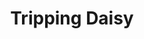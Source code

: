 ---
title: "Tripping Daisy"
summary: "Tripping Daisy is a neo-psychedelic pop rock band that was formed in Dallas, Texas, by lead singer/guitarist Tim DeLaughter in 1990 along with Jeff Bouck , Wes Berggren and Mark Pirro . The group disbanded in 1999 following the sudden death of Berggren. The remaining members reformed in 2017 for a reunion performance at the Homegrown Festival in Dallas, following which they played a number of concerts in Texas during 2017 and 2019."
slug: "tripping-daisy"
image: "tripping-daisy.jpg"
apple_music_artist_url: "https://music.apple.com/gb/artist/tripping-daisy/41413"
wikipedia_url: "https://en.wikipedia.org/wiki/Tripping_Daisy"
---